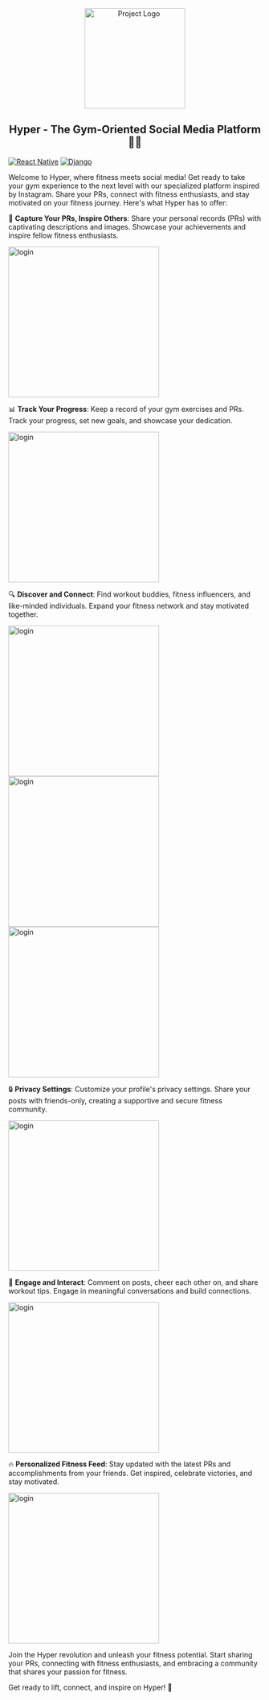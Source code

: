 <div align="center">
  <img src="assets/hyper-logo.png" alt="Project Logo" width="200px">
</div>

## <div align="center">Hyper - The Gym-Oriented Social Media Platform 🏋️‍♂️</div>

[![React Native](https://img.shields.io/badge/React%20Native-v0.64.2-blue.svg)](https://reactnative.dev/)
[![Django](https://img.shields.io/badge/Django-v3.2.6-green.svg)](https://www.djangoproject.com/)

Welcome to Hyper, where fitness meets social media! Get ready to take your gym experience to the next level with our specialized platform inspired by Instagram. Share your PRs, connect with fitness enthusiasts, and stay motivated on your fitness journey. Here's what Hyper has to offer:

📸 **Capture Your PRs, Inspire Others**: Share your personal records (PRs) with captivating descriptions and images. Showcase your achievements and inspire fellow fitness enthusiasts.

<div>
  <img src="demo/upload.jpeg" alt="login" width="300">
</div>

📊 **Track Your Progress**: Keep a record of your gym exercises and PRs. Track your progress, set new goals, and showcase your dedication.

<div>
  <img src="demo/your-profil.jpeg" alt="login" width="300">
</div>

🔍 **Discover and Connect**: Find workout buddies, fitness influencers, and like-minded individuals. Expand your fitness network and stay motivated together.

<div>
  <img src="demo/explore.jpeg" alt="login" width="300">
  <img src="demo/search-user.jpeg" alt="login" width="300">
  <img src="demo/friend-comm-req.jpeg" alt="login" width="300">
</div>

🔒 **Privacy Settings**: Customize your profile's privacy settings. Share your posts with friends-only, creating a supportive and secure fitness community.

<div>
  <img src="demo/private-acc.jpeg" alt="login" width="300">
</div>

🙌 **Engage and Interact**: Comment on posts, cheer each other on, and share workout tips. Engage in meaningful conversations and build connections.

<div>
  <img src="demo/comments.jpeg" alt="login" width="300">
</div>

🔥 **Personalized Fitness Feed**: Stay updated with the latest PRs and accomplishments from your friends. Get inspired, celebrate victories, and stay motivated.

<div>
  <img src="demo/feed.jpeg" alt="login" width="300">
</div>

Join the Hyper revolution and unleash your fitness potential. Start sharing your PRs, connecting with fitness enthusiasts, and embracing a community that shares your passion for fitness.

Get ready to lift, connect, and inspire on Hyper! 🚀
